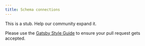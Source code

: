 ```yaml
---
title: Schema connections
---
```


This is a stub. Help our community expand it.

Please use the [Gatsby Style Guide](/docs/gatsby-style-guide/) to ensure your
pull request gets accepted.
